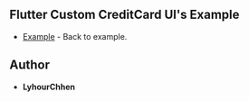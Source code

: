 ## Flutter Custom CreditCard UI's Example

- [Example](https://github.com/LyhourChhen/flutter_custom_credit_card_ui) - Back to example.

## Author
- **LyhourChhen**
